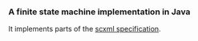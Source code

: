### A finite state machine implementation in Java

It implements parts of the [scxml specification](https://www.w3.org/TR/scxml/).
